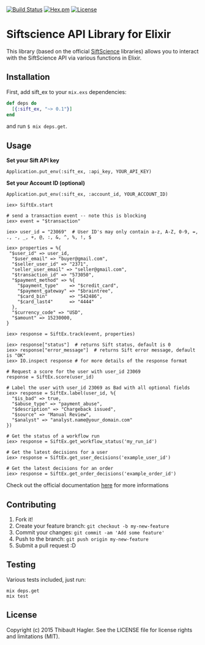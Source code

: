 [![Build Status](https://travis-ci.org/C404/sift_ex.svg?branch=master)](https://travis-ci.org/C404/sift_ex)
[![Hex.pm](https://img.shields.io/hexpm/v/sift_ex.svg)](https://hex.pm/packages/sift_ex)
[![License](http://img.shields.io/badge/license-MIT-brightgreen.svg)](http://opensource.org/licenses/MIT)
# Siftscience API Library for Elixir
This library (based on the official [SiftScience](https://github.com/SiftScience) libraries) allows you to interact with the SiftScience API via various functions in Elixir.

## Installation

First, add sift_ex to your `mix.exs` dependencies:

```elixir
def deps do
  [{:sift_ex, "~> 0.1"}]
end
```
and run `$ mix deps.get`.


## Usage

**Set your Sift API key**

`Application.put_env(:sift_ex, :api_key, YOUR_API_KEY)`


**Set your Account ID (optional)**

`Application.put_env(:sift_ex, :account_id, YOUR_ACCOUNT_ID)`


```iex
iex> SiftEx.start

# send a transaction event -- note this is blocking
iex> event = "$transaction"

iex> user_id = "23069"  # User ID's may only contain a-z, A-Z, 0-9, =, ., -, _, +, @, :, &, ^, %, !, $

iex> properties = %{
 "$user_id" => user_id,
  "$user_email" => "buyer@gmail.com",
  "$seller_user_id" => "2371",
  "seller_user_email" => "seller@gmail.com",
  "$transaction_id" => "573050",
  "$payment_method" => %{
    "$payment_type"    => "$credit_card",
    "$payment_gateway" => "$braintree",
    "$card_bin"        => "542486",
    "$card_last4"      => "4444"             
  },
  "$currency_code" => "USD",
  "$amount" => 15230000,
}

iex> response = SiftEx.track(event, properties)

iex> response["status"]  # returns Sift status, default is 0
iex> response["error_message"]  # returns Sift error message, default is "OK"
iex> IO.inspect response # for more details of the response format

# Request a score for the user with user_id 23069
response = SiftEx.score(user_id)

# Label the user with user_id 23069 as Bad with all optional fields
iex> response = SiftEx.label(user_id, %{
  "$is_bad" => true,
  "$abuse_type" => "payment_abuse",
  "$description" => "Chargeback issued",
  "$source" => "Manual Review",
  "$analyst" => "analyst.name@your_domain.com"
})

# Get the status of a workflow run
iex> response = SiftEx.get_workflow_status('my_run_id')

# Get the latest decisions for a user
iex> response = SiftEx.get_user_decisions('example_user_id')

# Get the latest decisions for an order
iex> response = SiftEx.get_order_decisions('example_order_id')
```

Check out the official documentation [here](https://siftscience.com/developers/docs/curl/apis-overview) for more informations


## Contributing

1. Fork it!
2. Create your feature branch: `git checkout -b my-new-feature`
3. Commit your changes: `git commit -am 'Add some feature'`
4. Push to the branch: `git push origin my-new-feature`
5. Submit a pull request :D

## Testing

Various tests included, just run:

    mix deps.get
    mix test

## License

Copyright (c) 2015 Thibault Hagler. See the LICENSE file for license rights and limitations (MIT).
